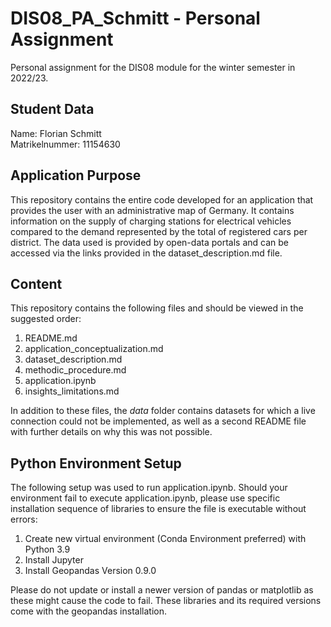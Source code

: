 # DIS08_PA_Schmitt - Personal Assignment
Personal assignment for the DIS08 module for the winter semester in 2022/23. 

## Student Data

Name: Florian Schmitt\
Matrikelnummer: 11154630

## Application Purpose

This repository contains the entire code developed for an application that provides the user with an administrative map of Germany. It contains information on the supply of charging stations for electrical vehicles compared to the demand represented by the total of registered cars per district. The data used is provided by open-data portals and can be accessed via the links provided in the dataset_description.md file. 

## Content

This repository contains the following files and should be viewed in the suggested order:
1. README.md
2. application_conceptualization.md
3. dataset_description.md
4. methodic_procedure.md
5. application.ipynb
6. insights_limitations.md

In addition to these files, the *data* folder contains datasets for which a live connection could not be implemented, as well as a second README file with further details on why this was not possible.

## Python Environment Setup

The following setup was used to run application.ipynb. Should your environment fail to execute application.ipynb, please use specific installation sequence of libraries to ensure the file is executable without errors:
1. Create new virtual environment (Conda Environment preferred) with Python 3.9
2. Install Jupyter
3. Install Geopandas Version 0.9.0

Please do not update or install a newer version of pandas or matplotlib as these might cause the code to fail. These libraries and its required versions come with the geopandas installation.
